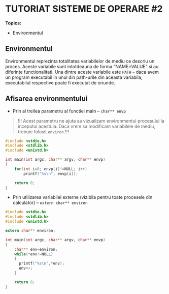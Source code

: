 # TUTORIAT SISTEME DE OPERARE #2

**Topics:**
* Environmentul

## Environmentul

Environmentul reprezinta totalitatea variabilelor de mediu ce descriu un proces.
Aceste variabile sunt intotdeauna de forma “NAME=VALUE” si au diferinte functionalitati.
Una dintre aceste variabile este `PATH` – daca avem un program executabil in unul din path-urile din aceasta variabila, executabilul respective poate fi executat de oriunde.

## Afisarea environmentului

* Prin al treilea parametru al functiei main – `char** envp`

> !!! Acest parametru ne ajuta sa vizualizam environmentul procesului la inceputul acestuia.
> Daca vrem sa modificam variabilele de mediu, trebuie folosit `environ`.!!!

```c
#include <stdio.h>
#include <stdlib.h>
#include <unistd.h>

int main(int argc, char** argv, char** envp)
{
    for(int i=0; envp[i]!=NULL; i++)
        printf("%s\n", envp[i]);

    return 0;
}
```
* Prin utilizarea variabilei externe (vizibila pentru toate procesele din calculator) – `extern char** environ`

```c
#include <stdio.h>
#include <stdlib.h>
#include <unistd.h>

extern char** environ;

int main(int argc, char** argv, char** envp)
{
    char** env=environ;
    while(*env!=NULL)
    {
      printf("%s\n",*env);
      env++;
    }

    return 0;
}
```
